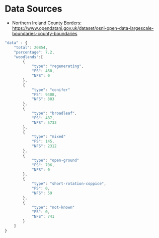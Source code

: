 # Data Sources

 - Northern Ireland County Borders: https://www.opendatani.gov.uk/dataset/osni-open-data-largescale-boundaries-county-boundaries

```js
"data" : {
    "total": 20854,
    "percentage": 7.2,
    "woodlands":[
        {
            "type": "regenerating",
            "FS": 460,
            "NFS": 0
        },
        {
            "type": "conifer"
            "FS": 9408,
            "NFS": 803
        },
        {
            "type": "broadleaf",
            "FS": 487,
            "NFS": 5733
        },
        {
            "type": "mixed"
            "FS": 145,
            "NFS": 2312
        },
        {
            "type": "open-ground"
            "FS": 706,
            "NFS": 0
        },
        {
            "type": "short-rotation-coppice",
            "FS": 0,
            "NFS": 59
        },
        {
            "type": "not-known"
            "FS": 0,
            "NFS": 741
        }
    ]
}
```